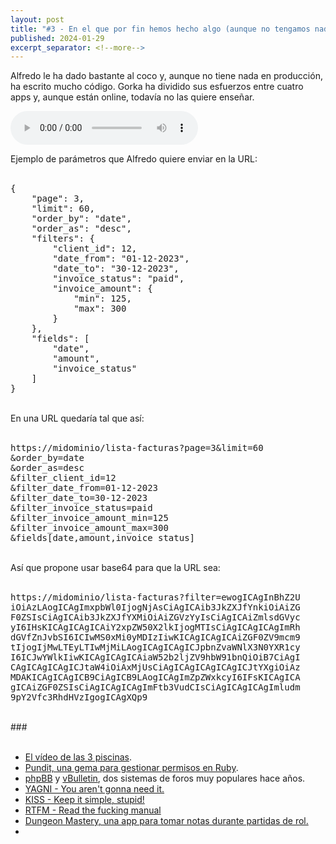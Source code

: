 ```yaml
---
layout: post
title: "#3 - En el que por fin hemos hecho algo (aunque no tengamos nada que enseñar)"
published: 2024-01-29
excerpt_separator: <!--more-->
---
```

Alfredo le ha dado bastante al coco y, aunque no tiene nada en producción, ha escrito mucho código. Gorka ha dividido sus esfuerzos entre cuatro apps y, aunque están online, todavía no las quiere enseñar.<!--more-->

<audio controls src="https://cajon-de-saastre.b-cdn.net/3.mp3"></audio>

<div>Ejemplo de parámetros que Alfredo quiere enviar en la URL:<br><br></div><pre>{
    "page": 3,
    "limit": 60,
    "order_by": "date",
    "order_as": "desc",
    "filters": {
        "client_id": 12,
        "date_from": "01-12-2023",
        "date_to": "30-12-2023",
        "invoice_status": "paid",
        "invoice_amount": {
            "min": 125,
            "max": 300
        }
    },
    "fields": [
        "date",
        "amount",
        "invoice_status"
    ]
}</pre><div><br>En una URL quedaría tal que así:<br><br></div><pre>https://midominio/lista-facturas?page=3&amp;limit=60
&amp;order_by=date
&amp;order_as=desc
&amp;filter_client_id=12
&amp;filter_date_from=01-12-2023
&amp;filter_date_to=30-12-2023
&amp;filter_invoice_status=paid
&amp;filter_invoice_amount_min=125
&amp;filter_invoice_amount_max=300
&amp;fields[date,amount,invoice_status]</pre><div><br></div><div>Así que propone usar base64 para que la URL sea:<br><br></div><pre>https://midominio/lista-facturas?filter=ewogICAgInBhZ2U
iOiAzLAogICAgImxpbWl0IjogNjAsCiAgICAib3JkZXJfYnkiOiAiZG
F0ZSIsCiAgICAib3JkZXJfYXMiOiAiZGVzYyIsCiAgICAiZmlsdGVyc
yI6IHsKICAgICAgICAiY2xpZW50X2lkIjogMTIsCiAgICAgICAgImRh
dGVfZnJvbSI6ICIwMS0xMi0yMDIzIiwKICAgICAgICAiZGF0ZV9mcm9
tIjogIjMwLTEyLTIwMjMiLAogICAgICAgICJpbnZvaWNlX3N0YXR1cy
I6ICJwYWlkIiwKICAgICAgICAiaW52b2ljZV9hbW91bnQiOiB7CiAgI
CAgICAgICAgICJtaW4iOiAxMjUsCiAgICAgICAgICAgICJtYXgiOiAz
MDAKICAgICAgICB9CiAgICB9LAogICAgImZpZWxkcyI6IFsKICAgICA
gICAiZGF0ZSIsCiAgICAgICAgImFtb3VudCIsCiAgICAgICAgImludm
9pY2Vfc3RhdHVzIgogICAgXQp9</pre><div><br>###<br><br></div><ul><li><a href="https://www.youtube.com/watch?v=4WG5TvUEq50">El vídeo de las 3 piscinas</a>.</li><li><a href="https://github.com/varvet/pundit">Pundit, una gema para gestionar permisos en Ruby</a>.</li><li><a href="https://www.phpbb.com/">phpBB</a> y <a href="https://www.vbulletin.com/">vBulletin</a>, dos sistemas de foros muy populares hace años.</li><li><a href="https://martinfowler.com/bliki/Yagni.html">YAGNI - You aren't gonna need it.</a></li><li><a href="https://en.wikipedia.org/wiki/KISS_principle">KISS - Keep it simple, stupid!</a></li><li><a href="https://en.wikipedia.org/wiki/RTFM">RTFM - Read the fucking manual</a></li><li><a href="https://dungeonmastery.app">Dungeon Mastery, una app para tomar notas durante partidas de rol.</a></li><li><br></li></ul>
